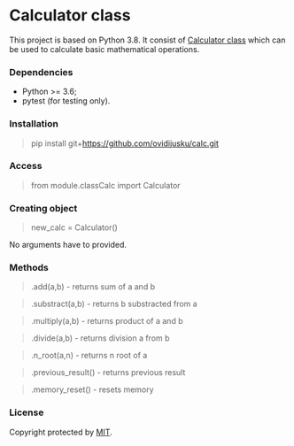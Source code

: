 # Calculator class

This project is based on Python 3.8. It consist of [Calculator class](https://github.com/ovidijusku/calc/blob/main/module/classCalc.py) which can be used to calculate basic mathematical operations.

### Dependencies
* Python >= 3.6;
* pytest (for testing only).

### Installation

> pip install git+https://github.com/ovidijusku/calc.git

### Access

> from module.classCalc import Calculator

### Creating object

> new_calc = Calculator()

No arguments have to provided.

### Methods

> .add(a,b) - returns sum of a and b

> .substract(a,b) - returns b substracted from a

> .multiply(a,b) - returns product of a and b

> .divide(a,b) - returns division a from b

> .n_root(a,n) - returns n root of a

> .previous_result() - returns previous result

> .memory_reset() - resets memory

### License

Copyright protected by [MIT](https://github.com/ovidijusku/calc/blob/main/LICENSE).
